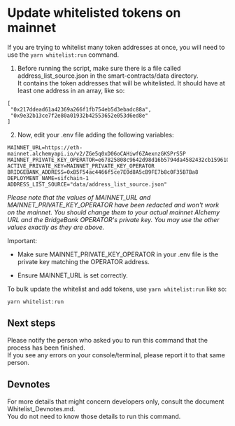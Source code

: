 # Update whitelisted tokens on mainnet

If you are trying to whitelist many token addresses at once, you will need to use the `yarn whitelist:run` command.

1) Before running the script, make sure there is a file called address_list_source.json in the smart-contracts/data directory.  
It contains the token addresses that will be whitelisted. It should have at least one address in an array, like so:
```
[
 "0x217ddead61a42369a266f1fb754eb5d3ebadc88a",
 "0x9e32b13ce7f2e80a01932b42553652e053d6ed8e"
]
```

2) Now, edit your .env file adding the following variables:
```
MAINNET_URL=https://eth-mainnet.alchemyapi.io/v2/ZGe5q0xD06oCAHiwf6ZAexnzGKSPrS5P
MAINNET_PRIVATE_KEY_OPERATOR=e67825808c9642d98d16b5794da4582432cb159610ff3934e8a0bac074e725f2
ACTIVE_PRIVATE_KEY=MAINNET_PRIVATE_KEY_OPERATOR
BRIDGEBANK_ADDRESS=0xB5F54ac4466f5ce7E0d8A5cB9FE7b8c0F35B7Ba8
DEPLOYMENT_NAME=sifchain-1
ADDRESS_LIST_SOURCE="data/address_list_source.json"
```
_Please note that the values of MAINNET_URL and MAINNET_PRIVATE_KEY_OPERATOR have been redacted and won't work on the mainnet. You should change them to your actual mainnet Alchemy URL and the BridgeBank OPERATOR's private key. You may use the other values exactly as they are above._

Important:
- Make sure MAINNET_PRIVATE_KEY_OPERATOR in your .env file is the private key matching the OPERATOR address.

- Ensure MAINNET_URL is set correctly.  

To bulk update the whitelist and add tokens, use `yarn whitelist:run` like so:

```
yarn whitelist:run
```

## Next steps
Please notify the person who asked you to run this command that the process has been finished.  
If you see any errors on your console/terminal, please report it to that same person.

## Devnotes
For more details that might concern developers only, consult the document Whitelist_Devnotes.md.  
You do not need to know those details to run this command.  